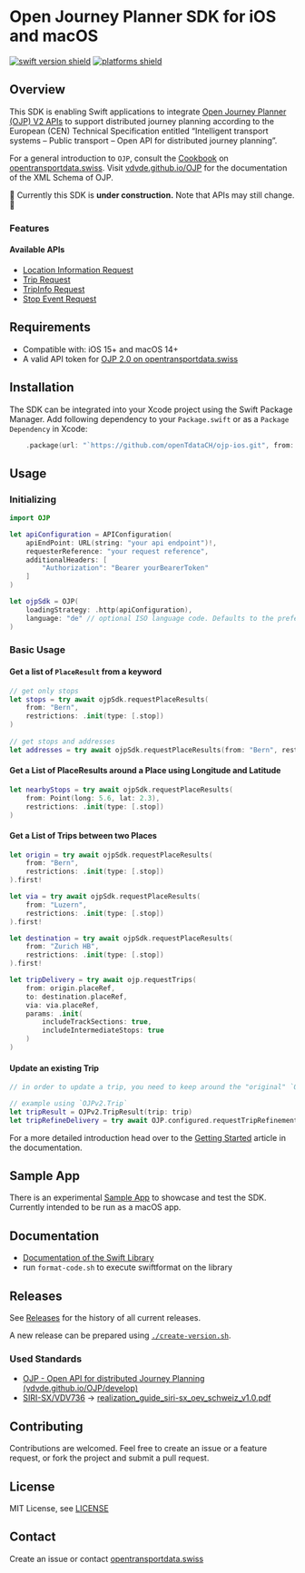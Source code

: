 # Open Journey Planner SDK for iOS and macOS

[![swift version shield](https://img.shields.io/endpoint?url=https%3A%2F%2Fswiftpackageindex.com%2Fapi%2Fpackages%2FopenTdataCH%2Fojp-ios%2Fbadge%3Ftype%3Dswift-versions)](https://swiftpackageindex.com/openTdataCH/ojp-ios) [![platforms shield](https://img.shields.io/endpoint?url=https%3A%2F%2Fswiftpackageindex.com%2Fapi%2Fpackages%2FopenTdataCH%2Fojp-ios%2Fbadge%3Ftype%3Dplatforms)](https://swiftpackageindex.com/openTdataCH/ojp-ios)

## Overview

This SDK is enabling Swift applications to integrate [Open Journey Planner (OJP) V2 APIs](https://opentdatach.github.io/ojp-ios/documentation/ojp/) to support distributed journey planning according to the European (CEN) Technical Specification entitled “Intelligent transport systems – Public transport – Open API for distributed journey planning”.

For a general introduction to `OJP`, consult the [Cookbook](https://opentransportdata.swiss/de/cookbook/open-journey-planner-ojp/) on [opentransportdata.swiss](https://opentransportdata.swiss). Visit [vdvde.github.io/OJP](https://vdvde.github.io/OJP/develop/documentation-tables/ojp.html) for the documentation of the XML Schema of OJP.

🚧 Currently this SDK is **under construction.** Note that APIs may still change. 🚧

### Features

#### Available APIs

- [Location Information Request](https://opentransportdata.swiss/en/cookbook/location-information-service/)
- [Trip Request](https://opentransportdata.swiss/en/cookbook/ojptriprequest/)
- [TripInfo Request](https://opentransportdata.swiss/en/cookbook/ojptripinforequest/)
- [Stop Event Request](https://opentransportdata.swiss/en/cookbook/ojp-stopeventservice/)

## Requirements

- Compatible with: iOS 15+ and macOS 14+
- A valid API token for [OJP 2.0 on opentransportdata.swiss](https://opentransportdata.swiss/de/dataset/ojp2-0)

## Installation

The SDK can be integrated into your Xcode project using the Swift Package Manager. Add following dependency to your `Package.swift` or as a `Package Dependency` in Xcode: 

```swift
    .package(url: "`https://github.com/openTdataCH/ojp-ios.git", from: "1.0.0"),
```

## Usage

### Initializing

``` swift
import OJP

let apiConfiguration = APIConfiguration(
    apiEndPoint: URL(string: "your api endpoint")!, 
    requesterReference: "your request reference", 
    additionalHeaders: [
        "Authorization": "Bearer yourBearerToken"
    ]
)

let ojpSdk = OJP(
    loadingStrategy: .http(apiConfiguration),
    language: "de" // optional ISO language code. Defaults to the preferred localization. 
)
```

### Basic Usage

#### Get a list of `PlaceResult` from a keyword

``` swift
// get only stops
let stops = try await ojpSdk.requestPlaceResults(
    from: "Bern",
    restrictions: .init(type: [.stop])
)
        
// get stops and addresses
let addresses = try await ojpSdk.requestPlaceResults(from: "Bern", restrictions: .init(type: [.stop, .address]))
```

#### Get a List of PlaceResults around a Place using Longitude and Latitude

``` swift
let nearbyStops = try await ojpSdk.requestPlaceResults(
    from: Point(long: 5.6, lat: 2.3), 
    restrictions: .init(type: [.stop])
)
```

#### Get a List of Trips between two Places

``` swift
let origin = try await ojpSdk.requestPlaceResults(
    from: "Bern", 
    restrictions: .init(type: [.stop])
).first!

let via = try await ojpSdk.requestPlaceResults(
    from: "Luzern", 
    restrictions: .init(type: [.stop])
).first!

let destination = try await ojpSdk.requestPlaceResults(
    from: "Zurich HB", 
    restrictions: .init(type: [.stop])
).first!

let tripDelivery = try await ojp.requestTrips(
    from: origin.placeRef, 
    to: destination.placeRef, 
    via: via.placeRef,
    params: .init(
        includeTrackSections: true, 
        includeIntermediateStops: true
    )
)
```

#### Update an existing Trip

``` swift
// in order to update a trip, you need to keep around the "original" `OJPv2.TripResult` or a `OJPv2.Trip`.

// example using `OJPv2.Trip`
let tripResult = OJPv2.TripResult(trip: trip)
let tripRefineDelivery = try await OJP.configured.requestTripRefinement(tripResult: tripResult)
```

For a more detailed introduction head over to the [Getting Started](https://opentdatach.github.io/ojp-ios/documentation/ojp/gettingstarted) article in the documentation.

## Sample App

There is an experimental [Sample App](./SamplApp) to showcase and test the SDK. Currently intended to be run as a macOS app.

## Documentation

- [Documentation of the Swift Library](https://opentdatach.github.io/ojp-ios/documentation/ojp/)
- run `format-code.sh` to execute swiftformat on the library

## Releases

See [Releases](https://github.com/openTdataCH/ojp-ios/releases) for the history of all current releases.

A new release can be prepared using [`./create-version.sh`](./create-version.sh).

### Used Standards

- [OJP - Open API for distributed Journey Planning (vdvde.github.io/OJP/develop)](https://vdvde.github.io/OJP/develop/documentation-tables/ojp.html)
- [SIRI-SX/VDV736](https://www.oev-info.ch/de/branchenstandard/technische-standards/ereignisdaten) -> [realization_guide_siri-sx_oev_schweiz_v1.0.pdf](https://www.oev-info.ch/sites/default/files/2024-07/realization_guide_siri-sx_oev_schweiz_v1.0.pdf)

## Contributing

Contributions are welcomed. Feel free to create an issue or a feature request, or fork the project and submit a pull request.

## License

MIT License, see [LICENSE](./LICENSE)

## Contact

Create an issue or contact [opentransportdata.swiss](https://opentransportdata.swiss/en/contact-2/)
